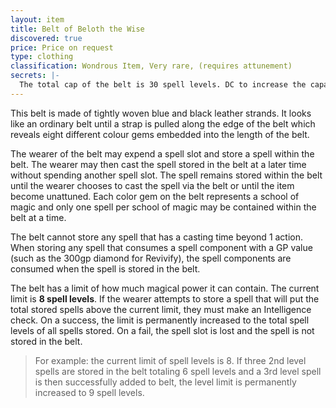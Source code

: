 ```yaml
---
layout: item
title: Belt of Beloth the Wise
discovered: true
price: Price on request
type: clothing
classification: Wondrous Item, Very rare, (requires attunement)
secrets: |-
  The total cap of the belt is 30 spell levels. DC to increase the capacity is 20 + (spell level cap / 5) - 1 rounded up. On a Nat1 the gem of the corresponding School of Magic is destroyed and the power limit is reduced by the spell level of the spell that the wearer attempted to store.
---
```

This belt is made of tightly woven blue and black leather strands. It looks like an ordinary belt until a strap is pulled along the edge of the belt which reveals eight different colour gems embedded into the length of the belt.

The wearer of the belt may expend a spell slot and store a spell within the belt. The wearer may then cast the spell stored in the belt at a later time without spending another spell slot. The spell remains stored within the belt until the wearer chooses to cast the spell via the belt or until the item become unattuned. Each color gem on the belt represents a school of magic and only one spell per school of magic may be contained within the belt at a time.

The belt cannot store any spell that has a casting time beyond 1 action. When storing any spell that consumes a spell component with a GP value (such as the 300gp diamond for Revivify), the spell components are consumed when the spell is stored in the belt.

The belt has a limit of how much magical power it can contain. The current limit is **8 spell levels**. If the wearer attempts to store a spell that will put the total stored spells above the current limit, they must make an Intelligence check. On a success, the limit is permanently increased to the total spell levels of all spells stored. On a fail, the spell slot is lost and the spell is not stored in the belt.

> For example: the current limit of spell levels is 8. If three 2nd level spells are stored in the belt totaling 6 spell levels and a 3rd level spell is then successfully added to belt, the level limit is permanently increased to 9 spell levels.
